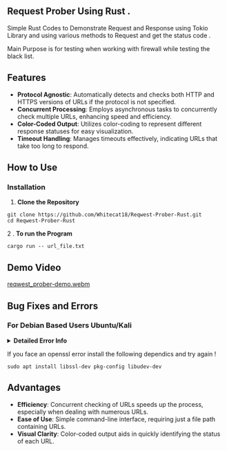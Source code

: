 ## Request Prober Using Rust . 

Simple Rust Codes to Demonstrate Request and Response using Tokio Library and using various methods to Request and get the status code . 

Main Purpose is for testing when working with firewall while testing the black list.

## Features

- **Protocol Agnostic**: Automatically detects and checks both HTTP and HTTPS versions of URLs if the protocol is not specified.
- **Concurrent Processing**: Employs asynchronous tasks to concurrently check multiple URLs, enhancing speed and efficiency.
- **Color-Coded Output**: Utilizes color-coding to represent different response statuses for easy visualization.
- **Timeout Handling**: Manages timeouts effectively, indicating URLs that take too long to respond.

## How to Use

### Installation

1. **Clone the Repository**

```
git clone https://github.com/Whitecat18/Reqwest-Prober-Rust.git
cd Reqwest-Prober-Rust
```

2 . **To run the Program**

```
cargo run -- url_file.txt 
```
## Demo Video 

[reqwest_prober-demo.webm](https://github.com/Whitecat18/Reqwest-Prober-Rust/assets/96696929/ca777b66-94e5-43f7-a1f3-858aad563f9d)



## Bug Fixes and Errors 

### For Debian Based Users Ubuntu/Kali 

<details>
  <summary><b>Detailed Error Info</b></summary>
  The Following Error Occures while testing on Kali Linux .<br>
  
  ```
  run pkg_config fail: 
  pkg-config exited with status code 1
  > PKG_CONFIG_ALLOW_SYSTEM_CFLAGS=1 pkg-config --libs --cflags openssl
  ```

</details>

If you face an openssl error install the following dependics and try again ! 



```
sudo apt install libssl-dev pkg-config libudev-dev
```

## Advantages

- **Efficiency**: Concurrent checking of URLs speeds up the process, especially when dealing with numerous URLs.
- **Ease of Use**: Simple command-line interface, requiring just a file path containing URLs.
- **Visual Clarity**: Color-coded output aids in quickly identifying the status of each URL.
